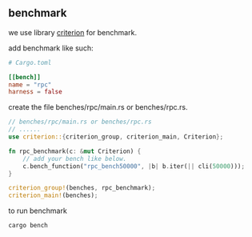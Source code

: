 ## benchmark

we use library [criterion](https://github.com/bheisler/criterion.rs) for benchmark.

add benchmark like such:

```toml
# Cargo.toml

[[bench]]
name = "rpc"
harness = false
```

create the file benches/rpc/main.rs or benches/rpc.rs.

```rust
// benches/rpc/main.rs or benches/rpc.rs
// ......
use criterion::{criterion_group, criterion_main, Criterion};

fn rpc_benchmark(c: &mut Criterion) {
    // add your bench like below.
    c.bench_function("rpc_bench50000", |b| b.iter(|| cli(50000)));
}

criterion_group!(benches, rpc_benchmark);
criterion_main!(benches);
```

to run benchmark

```shell
cargo bench
```

